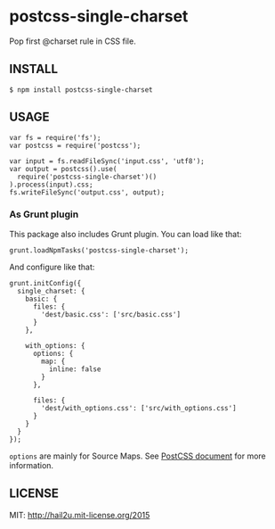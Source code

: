 postcss-single-charset
======================

Pop first @charset rule in CSS file.


INSTALL
-------

    $ npm install postcss-single-charset


USAGE
-----

    var fs = require('fs');
    var postcss = require('postcss');
    
    var input = fs.readFileSync('input.css', 'utf8');
    var output = postcss().use(
      require('postcss-single-charset')()
    ).process(input).css;
    fs.writeFileSync('output.css', output);


### As Grunt plugin

This package also includes Grunt plugin. You can load like that:

    grunt.loadNpmTasks('postcss-single-charset');

And configure like that:

    grunt.initConfig({
      single_charset: {
        basic: {
          files: {
            'dest/basic.css': ['src/basic.css']
          }
        },
    
        with_options: {
          options: {
            map: {
              inline: false
            }
          },
    
          files: {
            'dest/with_options.css': ['src/with_options.css']
          }
        }
      }
    });

`options` are mainly for Source Maps. See [PostCSS document][1] for more
information.


LICENSE
-------

MIT: http://hail2u.mit-license.org/2015


[1]: https://github.com/postcss/postcss#source-map-1
